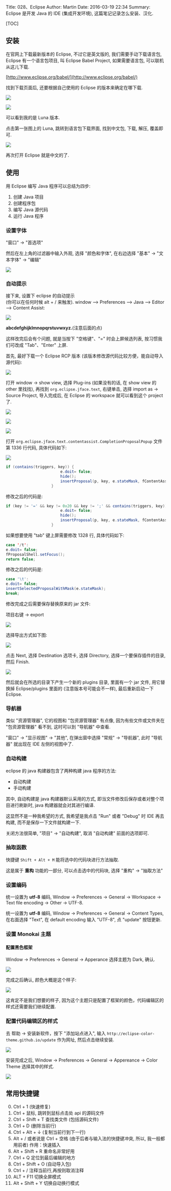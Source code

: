 Title: 028、Eclipse
Author: Martin
Date: 2016-03-19 22:34
Summary: Eclipse 是开发 Java 的 IDE (集成开发环境), 这篇笔记记录怎么安装、汉化.

[TOC]

## 安装
在官网上下载最新版本的 Eclipse, 不过它是英文版的, 我们需要手动下载语言包, Eclipse 有一个语言包项目, 叫 Eclipse Babel Project, 如果需要语言包, 可以联机从这儿下载.

[http://www.eclipse.org/babel/](http://www.eclipse.org/babel/)

找到下载页面后, 还要根据自己使用的 Eclipse 的版本来确定在哪下载.

![](http://i59.tinypic.com/2ibyxyx.jpg)

![](http://i58.tinypic.com/30sfqyb.jpg)

可以看到我的是 Luna 版本.

点击第一张图上的 Luna, 跳转到语言包下载界面, 找到中文包, 下载, 解压, 覆盖即可.

![](http://i57.tinypic.com/fn8sg0.jpg)

再次打开 Eclipse 就是中文的了.

## 使用
用 Eclipse 编写 Java 程序可以总结为四步:

1. 创建 Java 项目
2. 创建程序包
3. 编写 Java 源代码
4. 运行 Java 程序

### 设置字体
"窗口" -> "首选项"

然后在左上角的过滤器中输入外观, 选择 "颜色和字体", 在右边选择 "基本" -> "文本字体" -> "编辑"

![](http://i67.tinypic.com/op8do8.jpg)

### 自动提示
接下来, 设置下 eclipse 的自动提示<br>(你可以在任何时候 alt + / 来触发).
window –> Preferences –> Java –> Editor –> Content Assist:

![](http://i60.tinypic.com/1zoj2no.jpg)

__abcdefghijklmnopqrstuvwxyz.__(注意后面的点)

这样改完后会有个问题, 就是当按下 "空格键"、"=" 时会上屏候选列表, 按习惯我们可改成 "Tab"、"Enter" 上屏.

首先, 最好下载一个 Eclipse RCP 版本 (该版本修改源代码比较方便，能自动导入源代码):

![](http://i66.tinypic.com/2aeytts.jpg)

打开 window \-\> show view, 选择 Plug\-ins (如果没有的话, 在 show view 的 other 里找找), 再找到 `org.eclipse.jface.text`, 右键单击, 选择 import as \-\> Source Project, 导入完成后, 在 Eclipse 的 workspace 就可以看到这个 project 了.

![](http://i67.tinypic.com/ok94jt.jpg)

![](http://i67.tinypic.com/2nv79e9.jpg)

![](http://i63.tinypic.com/53nvrd.jpg)

打开 `org.eclipse.jface.text.contentassist.CompletionProposalPopup` 文件第 1336 行代码, 具体代码如下:

![](http://i67.tinypic.com/20rae14.jpg)

```java
if (contains(triggers, key)) {
                        e.doit= false;
                        hide();
                        insertProposal(p, key, e.stateMask, fContentAssistSubjectControlAdapter.getSelectedRange().x);
                    }
```

修改之后的代码是:

```java
if (key != '=' && key != 0x20 && key != ';' && contains(triggers, key)) {
                        e.doit= false;
                        hide();
                        insertProposal(p, key, e.stateMask, fContentAssistSubjectControlAdapter.getSelectedRange().x);
                    }
```

如果想要使用 "tab" 键上屏需要修改 1328 行, 具体代码如下:

```java
case '/t':
e.doit= false;
fProposalShell.setFocus();
return false;
```

修改之后的代码是:

```java
case '\t':
e.doit= false;
insertSelectedProposalWithMask(e.stateMask);
break;
```

修改完成之后需要保存替换原来的 jar 文件:

项目右键 \-\> export

![](http://i67.tinypic.com/2pydoci.jpg)

选择导出方式如下图:

![](http://i64.tinypic.com/2yynhid.jpg)

点击 Next, 选择 Destination 选项卡, 选择 Directory, 选择一个要保存插件的目录, 然后 Finish.

![](http://i63.tinypic.com/2vacpe1.jpg)

然后就会在所选的目录下产生一个新的 plugins 目录, 里面有一个 jar 文件, 用它替换掉 Eclipse/plugins 里面的 (注意版本号可能会不一样), 最后重新启动一下 Eclipse.

### 导航器
类似 "资源管理器", 它的视图和 "包资源管理器" 有点像, 因为有些文件或文件夹在 "包资源管理器" 看不到, 这时可以到 "导航器" 中查看.

"窗口" -> "显示视图" -> "其他", 在弹出窗中选择 "常规" -> "导航器", 此时 "导航器" 就出现在 IDE 左侧的视图中了.

### 自动构建
eclipse 的 java 构建器包含了两种构建 java 程序的方法:

- 自动构建
- 手动构建

其中, 自动构建是 java 构建器默认采用的方式, 即当文件修改后保存或者对整个项目进行刷新时, java 构建器就会对其进行编译.

这显然不是一种我希望的方式, 我希望是我点击 "Run" 或者 "Debug" 时 IDE 再去构建, 而不是保存一下文件就构建一下.

关闭方法很简单, "项目" -> "自动构建", 取消 "自动构建" 前面的选项即可.

### 抽取函数
快捷键 `Shift + Alt + M` 能将选中的代码块进行方法抽取.

这是属于 **重构** 功能的一部分, 可以点击选中的代码块, 选择 "重构" \-\> "抽取方法"

### 设置编码
统一设置为 __utf-8__ 编码, Window -> Preferences -> General -> Workspace -> Text file encoding -> Other -> UTF-8.

统一设置为 __utf-8__ 编码, Window -> Preferences -> General -> Content Types, 在右面选择 "Text", 在 default encoding 输入 "UTF-8", 点 "update" 按钮更新.

### 设置 Monokai 主题
#### 配置黑色框架
Window \-\> Preferences \-\> General \-\> Apperance 选择主题为 Dark, 确认.

![](http://i68.tinypic.com/30hnd45.jpg)

完成之后确认, 颜色大概是这个样子:

![](http://i66.tinypic.com/jb74aw.jpg)

这肯定不是我们想要的样子, 因为这个主题只是配置了框架的颜色，代码编辑区的样式还需要我们继续配置.

### 配置代码编辑区的样式
去 帮助 \-\> 安装新软件，按下 "添加站点进入", 输入 `http://eclipse-color-theme.github.io/update` 作为网址, 然后点击继续安装.

![](http://i64.tinypic.com/2u7c7ro.jpg)

安装完成之后, Window \-\> Preferences \-\> General \-\> Appereance \-\> Color Theme 选择其中的样式.

![](http://i63.tinypic.com/20ppxrn.jpg)

## 常用快捷键
0. Ctrl + 1 (快速修复)
1. Ctrl + 鼠标, 跳转到鼠标点击处 api 的源码文件
2. Ctrl + Shift + T 查找类文件 (包括源码文件)
3. Ctrl + D (删除当前行)
4. Ctrl + Alt + ↓ (复制当前行到下一行)
5. Alt + / 或者说是 Ctrl + 空格 (由于后者与输入法的快捷键冲突, 所以, 我一般都用前者) 作用：快速插入
6. Alt + Shift + R 重命名非常好用
7. Ctrl + Q 定位到最后编辑的地方
8. Ctrl + Shift + O (自动导入包)
9. Ctrl + / 注释当前行,再按则取消注释
10. ALT + F11 切换全屏模式
11. Alt + Shift + Y 切换自动换行模式
